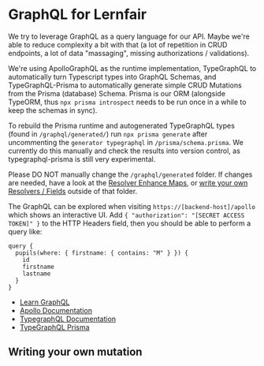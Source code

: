 # GraphQL for Lernfair

We try to leverage GraphQL as a query language for our API. 
Maybe we're able to reduce complexity a bit with that (a lot of repetition in CRUD endpoints, a lot of data "massaging", missing authorizations / validations). 

We're using ApolloGraphQL as the runtime implementation, TypeGraphQL to automatically turn Typescript types into GraphQL Schemas, and TypeGraphQL-Prisma to automatically generate simple CRUD Mutations from the Prisma (database) Schema. Prisma is our ORM (alongside TypeORM, thus `npx prisma introspect` needs to be run once in a while to keep the schemas in sync). 

To rebuild the Prisma runtime and autogenerated TypeGraphQL types (found in `/graphql/generated/`) run `npx prisma generate` after uncommenting the `generator typegraphql` in `/prisma/schema.prisma`.
We currently do this manually and check the results into version control, as typegraphql-prisma is still very experimental.

Please DO NOT manually change the `/graphql/generated` folder. If changes are needed, have a look at the [Resolver Enhance Maps](https://prisma.typegraphql.com/docs/advanced/additional-decorators), or [write your own Resolvers / Fields](https://prisma.typegraphql.com/docs/advanced/custom-operations) outside of that folder. 

The GraphQL can be explored when visiting `https://[backend-host]/apollo` which shows an interactive UI. Add `{ "authorization": "[SECRET ACCESS TOKEN]" }` to the HTTP Headers field, then you should be able to perform a query like:

```gql
query {  
  pupils(where: { firstname: { contains: "M" } }) { 
  	id  
    firstname
    lastname
  } 
}
```

- [Learn GraphQL](https://graphql.org/learn/)
- [Apollo Documentation](https://www.apollographql.com/docs/apollo-server/)
- [TypegraphQL Documentation](https://typegraphql.com/docs/introduction.html)
- [TypeGraphQL Prisma](https://prisma.typegraphql.com/docs/)

## Writing your own mutation

